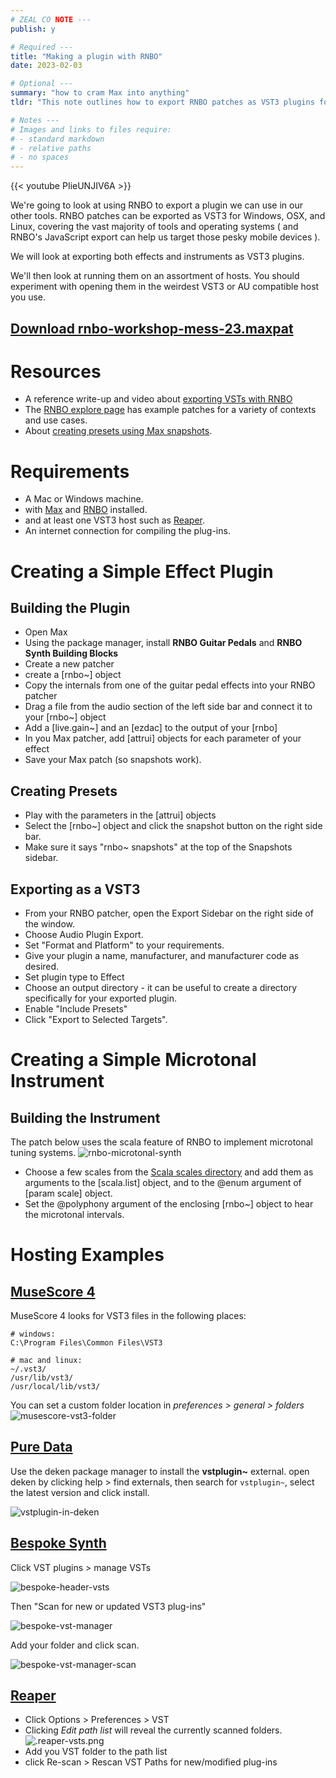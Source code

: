 ```yaml
---
# ZEAL CO NOTE ---
publish: y

# Required ---
title: "Making a plugin with RNBO"
date: 2023-02-03

# Optional ---
summary: "how to cram Max into anything"
tldr: "This note outlines how to export RNBO patches as VST3 plugins for various operating systems and host them in different environments. It covers creating simple effect and instrument plugins, building them in Max, creating presets, exporting as VST3, and providing hosting examples for MuseScore 4, Pure Data, Bespoke Synth, and Reaper."

# Notes ---
# Images and links to files require:
# - standard markdown
# - relative paths  
# - no spaces
---
```


{{< youtube PIieUNJIV6A >}}

We're going to look at using RNBO to export a plugin we can use in our other tools.  RNBO patches can be exported as VST3 for Windows, OSX, and Linux, covering the vast majority of tools and operating systems ( and RNBO's JavaScript export can help us target those pesky mobile devices ). 

We will look at exporting both effects and instruments as VST3 plugins.

We'll then look at running them on an assortment of hosts.  You should experiment with opening them in the weirdest VST3 or AU compatible host you use.


##  [Download rnbo-workshop-mess-23.maxpat](../files/rnbo-workshop-mess-23.maxpat)



# Resources
- A reference write-up and video about [exporting VSTs with RNBO](https://rnbo.cycling74.com/learn/using-the-vst-audiounit-target)
- The [RNBO explore page](https://rnbo.cycling74.com/explore)  has example patches for a variety of contexts and use cases.
- About [creating presets using Max snapshots](https://rnbo.cycling74.com/learn/presets-with-snapshots).

# Requirements
- A Mac or Windows machine.
- with [Max](https://cycling74.com/) and [RNBO](https://cycling74.com/products/rnbo) installed.
- and at least one VST3 host such as [Reaper](https://www.reaper.fm). 
- An internet connection for compiling the plug-ins.

<!---
# Questions
- What is your previous Max experience?
- What is your previous audio development experience?
- What tools do you use in your practice?
--->

# Creating a Simple Effect Plugin
## Building the Plugin
- Open Max
- Using the package manager, install **RNBO Guitar Pedals** and **RNBO Synth Building Blocks**
- Create a new patcher
- create a \[rnbo~\] object
- Copy the internals from one of the guitar pedal effects into your RNBO patcher
- Drag a file from the audio section of the left side bar and connect it to your \[rnbo~\] object
- Add a \[live.gain~\] and an \[ezdac\] to the output of your \[rnbo\]
- In you Max patcher, add \[attrui\] objects for each parameter of your effect
- Save your Max patch (so snapshots work).

## Creating Presets
- Play with the parameters in the \[attrui\] objects
- Select the \[rnbo~] object  and click the snapshot button on the right side bar.
- Make sure it says "rnbo~ snapshots" at the top of the Snapshots sidebar.

## Exporting as a VST3
- From your RNBO patcher, open the Export Sidebar on the right side of the window.
- Choose Audio Plugin Export.
- Set "Format and Platform" to your requirements.
- Give your plugin a name, manufacturer, and manufacturer code as desired.
- Set plugin type to Effect
- Choose an output directory - it can be useful to create a directory specifically for your exported plugin.
- Enable "Include Presets"
- Click "Export to Selected Targets".

# Creating a Simple Microtonal Instrument
## Building the Instrument
The patch below uses the scala feature of RNBO to implement microtonal tuning systems.
![rnbo-microtonal-synth](../files/rnbo-microtonal-synth.png)

- Choose a few scales from the [Scala scales directory](https://www.huygens-fokker.org/docs/scalesdir.txt) and add them as arguments to the \[scala.list\] object, and to the @enum argument of \[param scale\] object. 
- Set the @polyphony argument of the enclosing \[rnbo~\] object to hear the microtonal intervals.

# Hosting Examples
## [MuseScore 4](https://musescore.org)
MuseScore 4 looks for VST3 files in the following places:
```
# windows:
C:\Program Files\Common Files\VST3

# mac and linux:
~/.vst3/
/usr/lib/vst3/  
/usr/local/lib/vst3/
```

You can set a custom folder location in *preferences > general > folders*
![musescore-vst3-folder](../files/musescore-vst3-folder.png)

## [Pure Data](https://puredata.info)

Use the deken package manager to install the **vstplugin~** external.  open deken by clicking help > find externals, then search for `vstplugin~`, select the latest version and click install.

![vstplugin-in-deken](../files/vstplugin-in-deken.png)

## [Bespoke Synth](https://www.bespokesynth.com)
Click VST plugins > manage VSTs

![bespoke-header-vsts](../files/bespoke-header-vsts.png)

Then "Scan for new or updated VST3 plug-ins"

![bespoke-vst-manager](../files/bespoke-vst-manager.png)

Add your folder and click scan.

![bespoke-vst-manager-scan](../files/bespoke-vst-manager-scan.png)

## [Reaper](https://www.reaper.fm/)
- Click Options > Preferences > VST
- Clicking *Edit path list* will reveal the currently scanned folders.
![.reaper-vsts.png](../files/reaper-vsts.png)
- Add you VST folder to the path list
- click Re-scan > Rescan VST Paths for new/modified plug-ins
